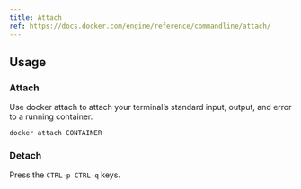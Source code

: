 ```yaml
---
title: Attach
ref: https://docs.docker.com/engine/reference/commandline/attach/
---
```


## Usage

### Attach

Use docker attach to attach your terminal’s standard input, output, and error to a running container.

```shell
docker attach CONTAINER
```

### Detach

Press the `CTRL-p CTRL-q` keys.
